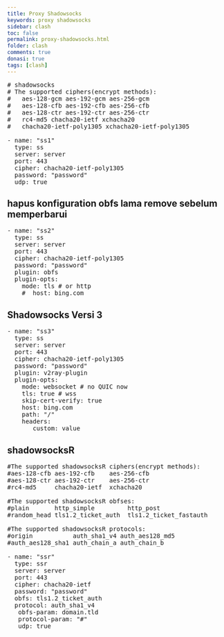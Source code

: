 ```yaml
---
title: Proxy Shadowsocks
keywords: proxy shadowsocks
sidebar: clash
toc: false
permalink: proxy-shadowsocks.html
folder: clash
comments: true
donasi: true
tags: [clash]
---
```


<pre id="myPreTag">
# shadowsocks
# The supported ciphers(encrypt methods):
#   aes-128-gcm aes-192-gcm aes-256-gcm
#   aes-128-cfb aes-192-cfb aes-256-cfb
#   aes-128-ctr aes-192-ctr aes-256-ctr
#   rc4-md5 chacha20-ietf xchacha20
#   chacha20-ietf-poly1305 xchacha20-ietf-poly1305

- name: "ss1"
  type: ss
  server: server
  port: 443
  cipher: chacha20-ietf-poly1305
  password: "password"
  udp: true
</pre>

## hapus konfiguration obfs lama remove sebelum memperbarui

<pre id="myPreTag1">
- name: "ss2"
  type: ss
  server: server
  port: 443
  cipher: chacha20-ietf-poly1305
  password: "password"
  plugin: obfs
  plugin-opts:
    mode: tls # or http
    #  host: bing.com
</pre>

## Shadowsocks Versi 3

<pre id="myPreTag2">
- name: "ss3"
  type: ss
  server: server
  port: 443
  cipher: chacha20-ietf-poly1305
  password: "password"
  plugin: v2ray-plugin
  plugin-opts:
    mode: websocket # no QUIC now
    tls: true # wss
    skip-cert-verify: true
    host: bing.com
    path: "/"
    headers:
       custom: value
</pre>

## shadowsocksR

<pre id="myPreTag3">
#The supported shadowsocksR ciphers(encrypt methods):
#aes-128-cfb aes-192-cfb    aes-256-cfb
#aes-128-ctr aes-192-ctr    aes-256-ctr
#rc4-md5     chacha20-ietf  xchacha20

#The supported shadowsocksR obfses:
#plain       http_simple         http_post
#random_head tls1.2_ticket_auth  tls1.2_ticket_fastauth

#The supported shadowsocksR protocols: 
#origin           auth_sha1_v4 auth_aes128_md5
#auth_aes128_sha1 auth_chain_a auth_chain_b

- name: "ssr"
  type: ssr
  server: server
  port: 443
  cipher: chacha20-ietf
  password: "password"
  obfs: tls1.2_ticket_auth
  protocol: auth_sha1_v4
   obfs-param: domain.tld
   protocol-param: "#"
   udp: true
</pre>